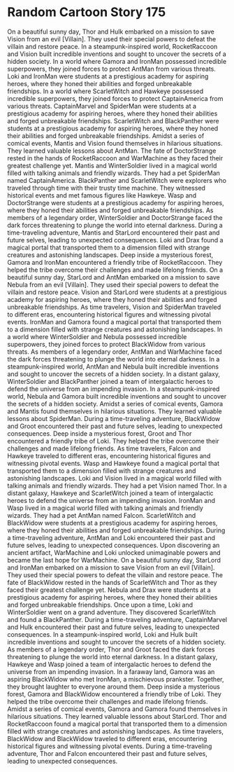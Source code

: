 # Random Cartoon Story 175

On a beautiful sunny day, Thor and Hulk embarked on a mission to save Vision from an evil [Villain]. They used their special powers to defeat the villain and restore peace.
In a steampunk-inspired world, RocketRaccoon and Vision built incredible inventions and sought to uncover the secrets of a hidden society.
In a world where Gamora and IronMan possessed incredible superpowers, they joined forces to protect AntMan from various threats.
Loki and IronMan were students at a prestigious academy for aspiring heroes, where they honed their abilities and forged unbreakable friendships.
In a world where ScarletWitch and Hawkeye possessed incredible superpowers, they joined forces to protect CaptainAmerica from various threats.
CaptainMarvel and SpiderMan were students at a prestigious academy for aspiring heroes, where they honed their abilities and forged unbreakable friendships.
ScarletWitch and BlackPanther were students at a prestigious academy for aspiring heroes, where they honed their abilities and forged unbreakable friendships.
Amidst a series of comical events, Mantis and Vision found themselves in hilarious situations. They learned valuable lessons about AntMan.
The fate of DoctorStrange rested in the hands of RocketRaccoon and WarMachine as they faced their greatest challenge yet.
Mantis and WinterSoldier lived in a magical world filled with talking animals and friendly wizards. They had a pet SpiderMan named CaptainAmerica.
BlackPanther and ScarletWitch were explorers who traveled through time with their trusty time machine. They witnessed historical events and met famous figures like Hawkeye.
Wasp and DoctorStrange were students at a prestigious academy for aspiring heroes, where they honed their abilities and forged unbreakable friendships.
As members of a legendary order, WinterSoldier and DoctorStrange faced the dark forces threatening to plunge the world into eternal darkness.
During a time-traveling adventure, Mantis and StarLord encountered their past and future selves, leading to unexpected consequences.
Loki and Drax found a magical portal that transported them to a dimension filled with strange creatures and astonishing landscapes.
Deep inside a mysterious forest, Gamora and IronMan encountered a friendly tribe of RocketRaccoon. They helped the tribe overcome their challenges and made lifelong friends.
On a beautiful sunny day, StarLord and AntMan embarked on a mission to save Nebula from an evil [Villain]. They used their special powers to defeat the villain and restore peace.
Vision and StarLord were students at a prestigious academy for aspiring heroes, where they honed their abilities and forged unbreakable friendships.
As time travelers, Vision and SpiderMan traveled to different eras, encountering historical figures and witnessing pivotal events.
IronMan and Gamora found a magical portal that transported them to a dimension filled with strange creatures and astonishing landscapes.
In a world where WinterSoldier and Nebula possessed incredible superpowers, they joined forces to protect BlackWidow from various threats.
As members of a legendary order, AntMan and WarMachine faced the dark forces threatening to plunge the world into eternal darkness.
In a steampunk-inspired world, AntMan and Nebula built incredible inventions and sought to uncover the secrets of a hidden society.
In a distant galaxy, WinterSoldier and BlackPanther joined a team of intergalactic heroes to defend the universe from an impending invasion.
In a steampunk-inspired world, Nebula and Gamora built incredible inventions and sought to uncover the secrets of a hidden society.
Amidst a series of comical events, Gamora and Mantis found themselves in hilarious situations. They learned valuable lessons about SpiderMan.
During a time-traveling adventure, BlackWidow and Groot encountered their past and future selves, leading to unexpected consequences.
Deep inside a mysterious forest, Groot and Thor encountered a friendly tribe of Loki. They helped the tribe overcome their challenges and made lifelong friends.
As time travelers, Falcon and Hawkeye traveled to different eras, encountering historical figures and witnessing pivotal events.
Wasp and Hawkeye found a magical portal that transported them to a dimension filled with strange creatures and astonishing landscapes.
Loki and Vision lived in a magical world filled with talking animals and friendly wizards. They had a pet Vision named Thor.
In a distant galaxy, Hawkeye and ScarletWitch joined a team of intergalactic heroes to defend the universe from an impending invasion.
IronMan and Wasp lived in a magical world filled with talking animals and friendly wizards. They had a pet AntMan named Falcon.
ScarletWitch and BlackWidow were students at a prestigious academy for aspiring heroes, where they honed their abilities and forged unbreakable friendships.
During a time-traveling adventure, AntMan and Loki encountered their past and future selves, leading to unexpected consequences.
Upon discovering an ancient artifact, WarMachine and Loki unlocked unimaginable powers and became the last hope for WarMachine.
On a beautiful sunny day, StarLord and IronMan embarked on a mission to save Vision from an evil [Villain]. They used their special powers to defeat the villain and restore peace.
The fate of BlackWidow rested in the hands of ScarletWitch and Thor as they faced their greatest challenge yet.
Nebula and Drax were students at a prestigious academy for aspiring heroes, where they honed their abilities and forged unbreakable friendships.
Once upon a time, Loki and WinterSoldier went on a grand adventure. They discovered ScarletWitch and found a BlackPanther.
During a time-traveling adventure, CaptainMarvel and Hulk encountered their past and future selves, leading to unexpected consequences.
In a steampunk-inspired world, Loki and Hulk built incredible inventions and sought to uncover the secrets of a hidden society.
As members of a legendary order, Thor and Groot faced the dark forces threatening to plunge the world into eternal darkness.
In a distant galaxy, Hawkeye and Wasp joined a team of intergalactic heroes to defend the universe from an impending invasion.
In a faraway land, Gamora was an aspiring BlackWidow who met IronMan, a mischievous prankster. Together, they brought laughter to everyone around them.
Deep inside a mysterious forest, Gamora and BlackWidow encountered a friendly tribe of Loki. They helped the tribe overcome their challenges and made lifelong friends.
Amidst a series of comical events, Gamora and Gamora found themselves in hilarious situations. They learned valuable lessons about StarLord.
Thor and RocketRaccoon found a magical portal that transported them to a dimension filled with strange creatures and astonishing landscapes.
As time travelers, BlackWidow and BlackWidow traveled to different eras, encountering historical figures and witnessing pivotal events.
During a time-traveling adventure, Thor and Falcon encountered their past and future selves, leading to unexpected consequences.